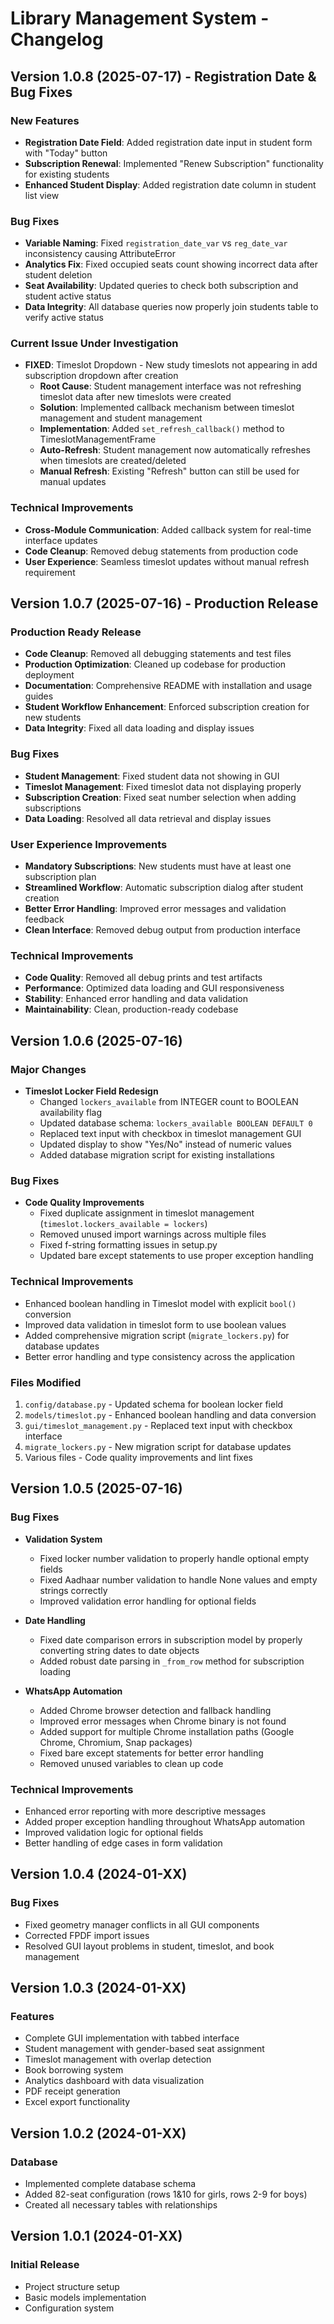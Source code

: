 # Library Management System - Changelog

## Version 1.0.8 (2025-07-17) - Registration Date & Bug Fixes

### New Features
- **Registration Date Field**: Added registration date input in student form with "Today" button
- **Subscription Renewal**: Implemented "Renew Subscription" functionality for existing students
- **Enhanced Student Display**: Added registration date column in student list view

### Bug Fixes
- **Variable Naming**: Fixed `registration_date_var` vs `reg_date_var` inconsistency causing AttributeError
- **Analytics Fix**: Fixed occupied seats count showing incorrect data after student deletion
- **Seat Availability**: Updated queries to check both subscription and student active status
- **Data Integrity**: All database queries now properly join students table to verify active status

### Current Issue Under Investigation
- **FIXED**: Timeslot Dropdown - New study timeslots not appearing in add subscription dropdown after creation
  - **Root Cause**: Student management interface was not refreshing timeslot data after new timeslots were created
  - **Solution**: Implemented callback mechanism between timeslot management and student management
  - **Implementation**: Added `set_refresh_callback()` method to TimeslotManagementFrame
  - **Auto-Refresh**: Student management now automatically refreshes when timeslots are created/deleted
  - **Manual Refresh**: Existing "Refresh" button can still be used for manual updates

### Technical Improvements
- **Cross-Module Communication**: Added callback system for real-time interface updates
- **Code Cleanup**: Removed debug statements from production code
- **User Experience**: Seamless timeslot updates without manual refresh requirement

## Version 1.0.7 (2025-07-16) - Production Release

### Production Ready Release
- **Code Cleanup**: Removed all debugging statements and test files
- **Production Optimization**: Cleaned up codebase for production deployment
- **Documentation**: Comprehensive README with installation and usage guides
- **Student Workflow Enhancement**: Enforced subscription creation for new students
- **Data Integrity**: Fixed all data loading and display issues

### Bug Fixes
- **Student Management**: Fixed student data not showing in GUI
- **Timeslot Management**: Fixed timeslot data not displaying properly
- **Subscription Creation**: Fixed seat number selection when adding subscriptions
- **Data Loading**: Resolved all data retrieval and display issues

### User Experience Improvements
- **Mandatory Subscriptions**: New students must have at least one subscription plan
- **Streamlined Workflow**: Automatic subscription dialog after student creation
- **Better Error Handling**: Improved error messages and validation feedback
- **Clean Interface**: Removed debug output from production interface

### Technical Improvements
- **Code Quality**: Removed all debug prints and test artifacts
- **Performance**: Optimized data loading and GUI responsiveness
- **Stability**: Enhanced error handling and data validation
- **Maintainability**: Clean, production-ready codebase

## Version 1.0.6 (2025-07-16)

### Major Changes
- **Timeslot Locker Field Redesign**
  - Changed `lockers_available` from INTEGER count to BOOLEAN availability flag
  - Updated database schema: `lockers_available BOOLEAN DEFAULT 0`
  - Replaced text input with checkbox in timeslot management GUI
  - Updated display to show "Yes/No" instead of numeric values
  - Added database migration script for existing installations

### Bug Fixes
- **Code Quality Improvements**
  - Fixed duplicate assignment in timeslot management (`timeslot.lockers_available = lockers`)
  - Removed unused import warnings across multiple files
  - Fixed f-string formatting issues in setup.py
  - Updated bare except statements to use proper exception handling

### Technical Improvements
- Enhanced boolean handling in Timeslot model with explicit `bool()` conversion
- Improved data validation in timeslot form to use boolean values
- Added comprehensive migration script (`migrate_lockers.py`) for database updates
- Better error handling and type consistency across the application

### Files Modified
1. `config/database.py` - Updated schema for boolean locker field
2. `models/timeslot.py` - Enhanced boolean handling and data conversion
3. `gui/timeslot_management.py` - Replaced text input with checkbox interface
4. `migrate_lockers.py` - New migration script for database updates
5. Various files - Code quality improvements and lint fixes

## Version 1.0.5 (2025-07-16)

### Bug Fixes
- **Validation System**
  - Fixed locker number validation to properly handle optional empty fields
  - Fixed Aadhaar number validation to handle None values and empty strings correctly
  - Improved validation error handling for optional fields

- **Date Handling**
  - Fixed date comparison errors in subscription model by properly converting string dates to date objects
  - Added robust date parsing in `_from_row` method for subscription loading

- **WhatsApp Automation**
  - Added Chrome browser detection and fallback handling
  - Improved error messages when Chrome binary is not found
  - Added support for multiple Chrome installation paths (Google Chrome, Chromium, Snap packages)
  - Fixed bare except statements for better error handling
  - Removed unused variables to clean up code

### Technical Improvements
- Enhanced error reporting with more descriptive messages
- Added proper exception handling throughout WhatsApp automation
- Improved validation logic for optional fields
- Better handling of edge cases in form validation

## Version 1.0.4 (2024-01-XX)

### Bug Fixes
- Fixed geometry manager conflicts in all GUI components
- Corrected FPDF import issues
- Resolved GUI layout problems in student, timeslot, and book management

## Version 1.0.3 (2024-01-XX)

### Features
- Complete GUI implementation with tabbed interface
- Student management with gender-based seat assignment
- Timeslot management with overlap detection
- Book borrowing system
- Analytics dashboard with data visualization
- PDF receipt generation
- Excel export functionality

## Version 1.0.2 (2024-01-XX)

### Database
- Implemented complete database schema
- Added 82-seat configuration (rows 1&10 for girls, rows 2-9 for boys)
- Created all necessary tables with relationships

## Version 1.0.1 (2024-01-XX)

### Initial Release
- Project structure setup
- Basic models implementation
- Configuration system

